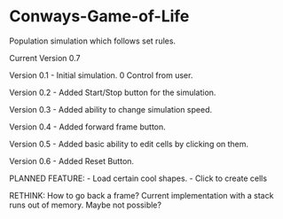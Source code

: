Conways-Game-of-Life
====================

Population simulation which follows set rules.


Current Version 0.7

Version 0.1 - Initial simulation. 0 Control from user.

Version 0.2 - Added Start/Stop button for the simulation.

Version 0.3 - Added ability to change simulation speed.

Version 0.4 - Added forward frame button.

Version 0.5 - Added basic ability to edit cells by clicking on them.

Version 0.6 - Added Reset Button.
			
PLANNED FEATURE: - Load certain cool shapes.
				 - Click to create cells

RETHINK: How to go back a frame? Current implementation with a stack runs out of memory. Maybe not possible?
